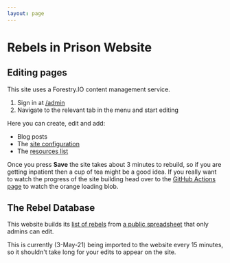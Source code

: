 ```yaml
---
layout: page
---
```

# Rebels in Prison Website

## Editing pages

This site uses a Forestry.IO content management service.

1. Sign in at [/admin](https://rebelsinprison.uk/admin)
1. Navigate to the relevant tab in the menu and start editing

Here you can create, edit and add:

* Blog posts
* The [site configuration](https://github.com/joe-irving/RIPS/blob/master/_config.yml)
* The [resources list](https://rebelsinprison.uk/resources/)

Once you press **Save** the site takes about 3 minutes to rebuild,
so if you are getting inpatient then a cup of tea might be a good idea. If you really want to watch the progress of the site building head over to the
[GitHub Actions page](https://github.com/joe-irving/RIPS/actions) to watch the
orange loading blob.

## The Rebel Database

This website builds its [list of rebels](https://rebelsinprison.uk/rebels/all/)
from
[a public spreadsheet](https://docs.google.com/spreadsheets/d/1oNfGY6SG0PyZeOg6HLQ18Ul0MYNAR4mdRCrYTKKKhUs/preview)
that only admins can edit.

This is currently (3-May-21) being imported to the website every 15 minutes,
so it shouldn't take long for your edits to appear on the site.
